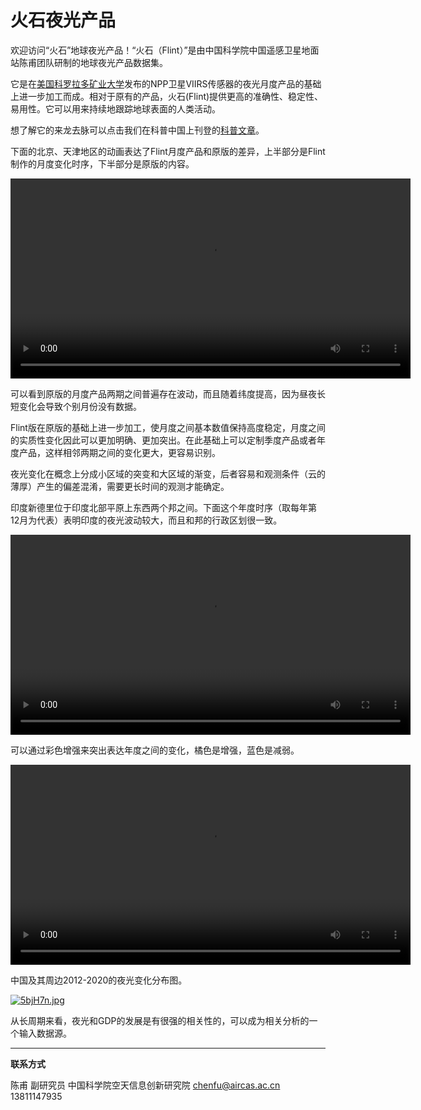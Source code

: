 # 火石夜光产品



欢迎访问“火石”地球夜光产品！“火石（Flint）”是由中国科学院中国遥感卫星地面站陈甫团队研制的地球夜光产品数据集。

它是在[美国科罗拉多矿业大学](https://eogdata.mines.edu/products/vnl/)发布的NPP卫星VIIRS传感器的夜光月度产品的基础上进一步加工而成。相对于原有的产品，火石(Flint)提供更高的准确性、稳定性、易用性。它可以用来持续地跟踪地球表面的人类活动。

想了解它的来龙去脉可以点击我们在科普中国上刊登的[科普文章](http://www.kepuchina.cn/wiki/yzts/201805/t20180518_629897.shtml)。

下面的北京、天津地区的动画表达了Flint月度产品和原版的差异，上半部分是Flint制作的月度变化时序，下半部分是原版的内容。
<center>
<video width="640" controls="controls" loop="loop" autoplay="autoplay">
  <source src="beijing.mp4" type="video/mp4" />
Your browser does not support the video tag.
</video>
</center>


可以看到原版的月度产品两期之间普遍存在波动，而且随着纬度提高，因为昼夜长短变化会导致个别月份没有数据。

Flint版在原版的基础上进一步加工，使月度之间基本数值保持高度稳定，月度之间的实质性变化因此可以更加明确、更加突出。在此基础上可以定制季度产品或者年度产品，这样相邻两期之间的变化更大，更容易识别。

夜光变化在概念上分成小区域的突变和大区域的渐变，后者容易和观测条件（云的薄厚）产生的偏差混淆，需要更长时间的观测才能确定。

印度新德里位于印度北部平原上东西两个邦之间。下面这个年度时序（取每年第12月为代表）表明印度的夜光波动较大，而且和邦的行政区划很一致。

<center>
<video width="640" controls="controls" loop="loop" autoplay="autoplay">
  <source src="newdelhi2.mp4" type="video/mp4" />
Your browser does not support the video tag.
</video>
</center>

可以通过彩色增强来突出表达年度之间的变化，橘色是增强，蓝色是减弱。

<center>
<video width="640" controls="controls" loop="loop" autoplay="autoplay">
  <source src="newdelhi.mp4" type="video/mp4" />
Your browser does not support the video tag.
</video>
</center>

中国及其周边2012-2020的夜光变化分布图。

[![5bjH7n.jpg](https://z3.ax1x.com/2021/10/28/5bjH7n.jpg)](https://imgtu.com/i/5bjH7n)

从长周期来看，夜光和GDP的发展是有很强的相关性的，可以成为相关分析的一个输入数据源。

---



**联系方式**

陈甫 副研究员
中国科学院空天信息创新研究院
chenfu@aircas.ac.cn
13811147935

